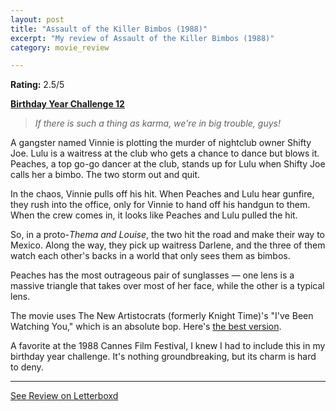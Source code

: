 ```yaml
---
layout: post
title: "Assault of the Killer Bimbos (1988)"
excerpt: "My review of Assault of the Killer Bimbos (1988)"
category: movie_review

---
```


**Rating:** 2.5/5

<b><a href="https://boxd.it/sWI7Y">Birthday Year Challenge 12</a></b>

<blockquote><i>If there is such a thing as karma, we're in big trouble, guys!</i></blockquote>

A gangster named Vinnie is plotting the murder of nightclub owner Shifty Joe. Lulu is a waitress at the club who gets a chance to dance but blows it.  Peaches, a top go-go dancer at the club, stands up for Lulu when Shifty Joe calls her a bimbo. The two storm out and quit.

In the chaos, Vinnie pulls off his hit. When Peaches and Lulu hear gunfire, they rush into the office, only for Vinnie to hand off his handgun to them. When the crew comes in, it looks like Peaches and Lulu pulled the hit.

So, in a proto-<i>Thema and Louise</i>, the two hit the road and make their way to Mexico. Along the way, they pick up waitress Darlene, and the three of them watch each other's backs in a world that only sees them as bimbos.

Peaches has the most outrageous pair of sunglasses — one lens is a massive triangle that takes over most of her face, while the other is a typical lens.

The movie uses The New Artistocrats (formerly Knight Time)'s "I've Been Watching You," which is an absolute bop. Here's <a href="https://newaristocrats.bandcamp.com/album/new-aristocrats-featuring-knight-time-ive-been-watching-you-80s-extended-vocal-instrumental-remixes">the best version</a>.

A favorite at the 1988 Cannes Film Festival, I knew I had to include this in my birthday year challenge. It's nothing groundbreaking, but its charm is hard to deny.

<hr>

[See Review on Letterboxd](https://boxd.it/8zVnQR)
